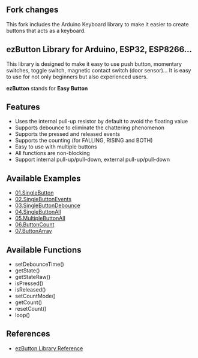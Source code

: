 ## Fork changes
This fork includes the Arduino Keyboard library to make it easier to create buttons that acts as a keyboard.

## ezButton Library for Arduino, ESP32, ESP8266...
This library is designed to make it easy to use push button, momentary switches, toggle switch, magnetic contact switch (door sensor)..​. It is easy to use for not only beginners but also experienced users.

__ezButton__ stands for __Easy Button__

Features
----------------------------
* Uses the internal pull-up resistor by default to avoid the floating value
* Supports debounce to eliminate the chattering phenomenon
* Supports the pressed and released events
* Supports the counting (for FALLING, RISING and BOTH)
* Easy to use with multiple buttons
* All functions are non-blocking 
* Support internal pull-up/pull-down, external pull-up/pull-down

Available Examples
----------------------------
* [01.SingleButton](https://arduinogetstarted.com/library/button/example/arduino-single-button)
* [02.SingleButtonEvents](https://arduinogetstarted.com/library/button/example/arduino-single-button-events)
* [03.SingleButtonDebounce](https://arduinogetstarted.com/library/button/example/arduino-single-button-debounce)
* [04.SingleButtonAll](https://arduinogetstarted.com/library/button/example/arduino-single-button-all)
* [05.MultipleButtonAll](https://arduinogetstarted.com/library/button/example/arduino-multiple-button-all)
* [06.ButtonCount](https://arduinogetstarted.com/library/button/example/arduino-button-count)
* [07.ButtonArray](https://arduinogetstarted.com/library/button/example/arduino-button-array)


Available Functions
----------------------------
* setDebounceTime()
* getState()
* getStateRaw()
* isPressed()
* isReleased()
* setCountMode()
* getCount()
* resetCount()
* loop()

References
----------------------------
* [ezButton Library Reference](https://arduinogetstarted.com/tutorials/arduino-button-library)
